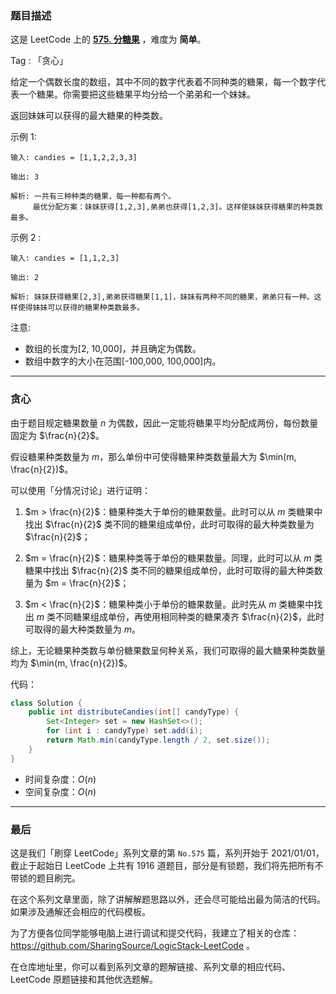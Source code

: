 ### 题目描述

这是 LeetCode 上的 **[575. 分糖果](https://leetcode-cn.com/problems/distribute-candies/solution/gong-shui-san-xie-noxiang-xin-ke-xue-xi-pjjxo/)** ，难度为 **简单**。

Tag : 「贪心」



给定一个偶数长度的数组，其中不同的数字代表着不同种类的糖果，每一个数字代表一个糖果。你需要把这些糖果平均分给一个弟弟和一个妹妹。

返回妹妹可以获得的最大糖果的种类数。

示例 1:
```
输入: candies = [1,1,2,2,3,3]

输出: 3

解析: 一共有三种种类的糖果，每一种都有两个。
     最优分配方案：妹妹获得[1,2,3],弟弟也获得[1,2,3]。这样使妹妹获得糖果的种类数最多。
```

示例 2 :
```
输入: candies = [1,1,2,3]

输出: 2

解析: 妹妹获得糖果[2,3],弟弟获得糖果[1,1]，妹妹有两种不同的糖果，弟弟只有一种。这样使得妹妹可以获得的糖果种类数最多。
```

注意:
* 数组的长度为[2, 10,000]，并且确定为偶数。
* 数组中数字的大小在范围[-100,000, 100,000]内。


---

### 贪心

由于题目规定糖果数量 $n$ 为偶数，因此一定能将糖果平均分配成两份，每份数量固定为 $\frac{n}{2}$。

假设糖果种类数量为 $m$，那么单份中可使得糖果种类数量最大为 $\min(m, \frac{n}{2})$。

可以使用「分情况讨论」进行证明：

1. $m > \frac{n}{2}$：糖果种类大于单份的糖果数量。此时可以从 $m$ 类糖果中找出 $\frac{n}{2}$ 类不同的糖果组成单份，此时可取得的最大种类数量为 $\frac{n}{2}$；

2. $m = \frac{n}{2}$：糖果种类等于单份的糖果数量。同理，此时可以从 $m$ 类糖果中找出 $\frac{n}{2}$ 类不同的糖果组成单份，此时可取得的最大种类数量为 $m = \frac{n}{2}$；

3. $m < \frac{n}{2}$：糖果种类小于单份的糖果数量。此时先从 $m$ 类糖果中找出 $m$ 类不同糖果组成单份，再使用相同种类的糖果凑齐 $\frac{n}{2}$，此时可取得的最大种类数量为 $m$。

综上，无论糖果种类数与单份糖果数呈何种关系，我们可取得的最大糖果种类数量均为 $\min(m, \frac{n}{2})$。

代码：
```Java
class Solution {
    public int distributeCandies(int[] candyType) {
        Set<Integer> set = new HashSet<>();
        for (int i : candyType) set.add(i);
        return Math.min(candyType.length / 2, set.size());
    }
}
```
* 时间复杂度：$O(n)$
* 空间复杂度：$O(n)$

---

### 最后

这是我们「刷穿 LeetCode」系列文章的第 `No.575` 篇，系列开始于 2021/01/01，截止于起始日 LeetCode 上共有 1916 道题目，部分是有锁题，我们将先把所有不带锁的题目刷完。

在这个系列文章里面，除了讲解解题思路以外，还会尽可能给出最为简洁的代码。如果涉及通解还会相应的代码模板。

为了方便各位同学能够电脑上进行调试和提交代码，我建立了相关的仓库：https://github.com/SharingSource/LogicStack-LeetCode 。

在仓库地址里，你可以看到系列文章的题解链接、系列文章的相应代码、LeetCode 原题链接和其他优选题解。

